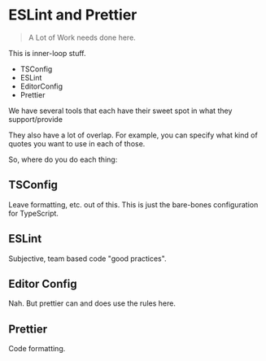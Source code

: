 # ESLint and Prettier

> A Lot of Work needs done here.

This is inner-loop stuff.

- TSConfig
- ESLint
- EditorConfig
- Prettier

We have several tools that each have their sweet spot in what they support/provide

They also have a lot of overlap. For example, you can specify what kind of quotes you want to use in each of those.

So, where do you do each thing:

## TSConfig

Leave formatting, etc. out of this. This is just the bare-bones configuration for TypeScript.

## ESLint

Subjective, team based code "good practices".

## Editor Config

Nah. But prettier can and does use the rules here.

## Prettier

Code formatting.
